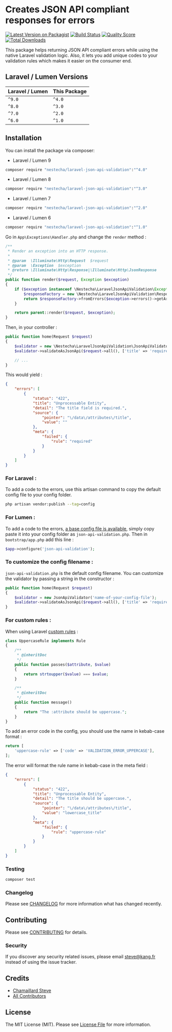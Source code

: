 # Creates JSON API compliant responses for errors

[![Latest Version on Packagist](https://img.shields.io/packagist/v/nestecha/laravel-json-api-validation.svg?style=flat-square)](https://packagist.org/packages/nestecha/laravel-json-api-validation)
[![Build Status](https://img.shields.io/travis/nestecha/laravel-json-api-validation/master.svg?style=flat-square)](https://travis-ci.org/nestecha/laravel-json-api-validation)
[![Quality Score](https://img.shields.io/scrutinizer/g/nestecha/laravel-json-api-validation.svg?style=flat-square)](https://scrutinizer-ci.com/g/nestecha/laravel-json-api-validation)
[![Total Downloads](https://img.shields.io/packagist/dt/nestecha/laravel-json-api-validation.svg?style=flat-square)](https://packagist.org/packages/nestecha/laravel-json-api-validation)

This package helps returning JSON API compliant errors while using the native Laravel validation logic.
Also, it lets you add unique codes to your validation rules which makes it easier on the consumer end.

## Laravel / Lumen Versions

| Laravel / Lumen | This Package |
|-----------------|--------------|
| `^9.0`          | `^4.0`       |
| `^8.0`          | `^3.0`       |
| `^7.0`          | `^2.0`       |
| `^6.0`          | `^1.0`       |

## Installation

You can install the package via composer:

- Laravel / Lumen 9
```bash
composer require "nestecha/laravel-json-api-validation":"^4.0"
```

- Laravel / Lumen 8
```bash
composer require "nestecha/laravel-json-api-validation":"^3.0"
```

- Laravel / Lumen 7
```bash
composer require "nestecha/laravel-json-api-validation":"^2.0"
```

- Laravel / Lumen 6
```bash
composer require "nestecha/laravel-json-api-validation":"^1.0"
```

Go in `App\Exceptions\Handler.php` and change the `render` method :
``` php
/**
 * Render an exception into an HTTP response.
 *
 * @param  \Illuminate\Http\Request  $request
 * @param  \Exception  $exception
 * @return \Illuminate\Http\Response|\Illuminate\Http\JsonResponse
 */
public function render($request, Exception $exception)
{
    if ($exception instanceof \Nestecha\LaravelJsonApiValidation\Exception\JsonApiValidationException) {
        $responseFactory = new \Nestecha\LaravelJsonApiValidation\ResponseFactory();
        return $responseFactory->fromErrors($exception->errors()->getArrayCopy());
    }

    return parent::render($request, $exception);
}
```

Then, in your controller :
``` php
public function home(Request $request)
{
    $validator = new \Nestecha\LaravelJsonApiValidation\JsonApiValidator();
    $validator->validateAsJsonApi($request->all(), ['title' => 'required']);

    // ...
}
```

This would yield :
``` json
{
    "errors": [
        {
            "status": "422",
            "title": "Unprocessable Entity",
            "detail": "The title field is required.",
            "source": {
                "pointer": "\/data\/attributes\/title",
                "value": ""
            },
            "meta": {
                "failed": {
                    "rule": "required"
                }
            }
        }
    ]
}
```
### For Laravel :
To add a code to the errors, use this artisan command to copy the default config file to your config folder.
```bash
php artisan vendor:publish --tag=config
```

### For Lumen :
To add a code to the errors, [a base config file is available](https://github.com/Nestecha/laravel-json-api-validation/blob/master/config/config.php), simply copy paste it into your config folder as `json-api-validation.php`.
Then in `bootstrap/app.php` add this line :

``` php
$app->configure('json-api-validation');
```

### To customize the config filename :

`json-api-validation.php` is the default config filename. You can customize the validator by passing a string in the constructor :

``` php
public function home(Request $request)
{
    $validator = new JsonApiValidator('name-of-your-config-file');
    $validator->validateAsJsonApi($request->all(), ['title' => 'required']);
}
``` 

### For custom rules :

When using Laravel [custom rules](https://laravel.com/docs/master/validation#using-rule-objects) :

``` php
class UppercaseRule implements Rule
{
    /**
     * @inheritDoc
     */
    public function passes($attribute, $value)
    {
        return strtoupper($value) === $value;
    }

    /**
     * @inheritDoc
     */
    public function message()
    {
        return "The :attribute should be uppercase.";
    }
}
```

To add an error code in the config, you should use the name in kebab-case format :

``` php
return [
    'uppercase-rule' => ['code' => 'VALIDATION_ERROR_UPPERCASE'],
];
```

The error will format the rule name in kebab-case in the meta field :

``` json
{
    "errors": [
        {
            "status": "422",
            "title": "Unprocessable Entity",
            "detail": "The title should be uppercase.",
            "source": {
                "pointer": "\/data\/attributes\/title",
                "value": "lowercase_title"
            },
            "meta": {
                "failed": {
                    "rule": "uppercase-rule"
                }
            }
        }
    ]
}
```

### Testing

``` bash
composer test
```

### Changelog

Please see [CHANGELOG](CHANGELOG.md) for more information what has changed recently.

## Contributing

Please see [CONTRIBUTING](CONTRIBUTING.md) for details.

### Security

If you discover any security related issues, please email steve@kang.fr instead of using the issue tracker.

## Credits

- [Chamaillard Steve](https://github.com/nestecha)
- [All Contributors](../../contributors)

## License

The MIT License (MIT). Please see [License File](LICENSE.md) for more information.
